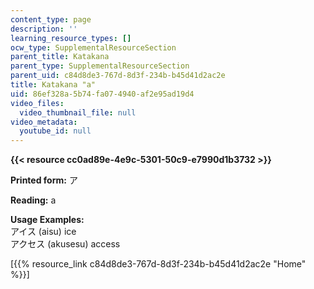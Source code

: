 ```yaml
---
content_type: page
description: ''
learning_resource_types: []
ocw_type: SupplementalResourceSection
parent_title: Katakana
parent_type: SupplementalResourceSection
parent_uid: c84d8de3-767d-8d3f-234b-b45d41d2ac2e
title: Katakana "a"
uid: 86ef328a-5b74-fa07-4940-af2e95ad19d4
video_files:
  video_thumbnail_file: null
video_metadata:
  youtube_id: null
---
```


**{{< resource cc0ad89e-4e9c-5301-50c9-e7990d1b3732 >}}**

**Printed form:** ア

**Reading:** a

**Usage Examples:**  
アイス (aisu) ice  
アクセス (akusesu) access

\[{{% resource_link c84d8de3-767d-8d3f-234b-b45d41d2ac2e "Home" %}}\]